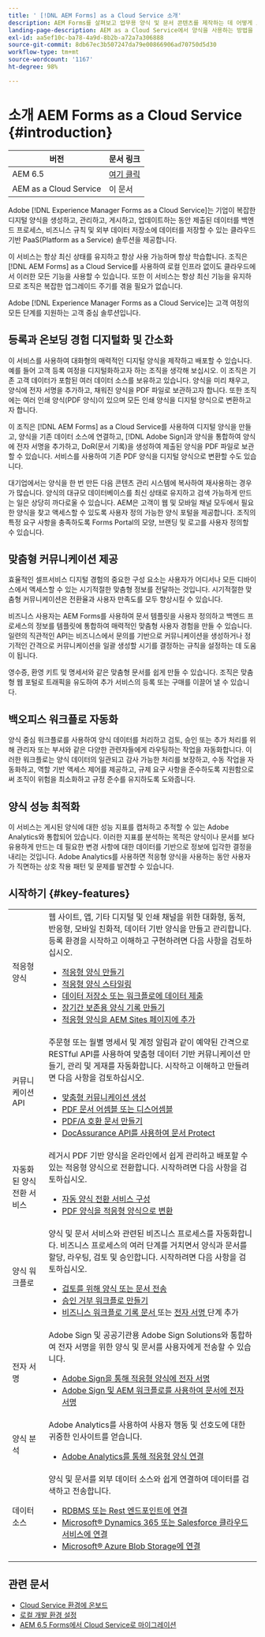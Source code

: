```yaml
---
title: ' [!DNL AEM Forms] as a Cloud Service 소개'
description: AEM Forms를 살펴보고 업무용 양식 및 문서 콘텐츠를 제작하는 데 어떻게 도움이 되는지 알아봅니다. PaaS(Platform-as-a-Service)에 대해 살펴보고 엔터프라이즈급 디지털 양식 및 비즈니스 프로세스를 관리하는 방법을 포함하여 Forms를 Adobe Sign 및 현재 데이터 소스에 연결하는 방법도 알아봅니다.
landing-page-description: AEM as a Cloud Service에서 양식을 사용하는 방법을 이해합니다.
exl-id: aa5ef10c-ba78-4a9d-8b2b-a72a7a306888
source-git-commit: 8db67ec3b507247da79e00866906ad70750d5d30
workflow-type: tm+mt
source-wordcount: '1167'
ht-degree: 98%

---
```



# 소개 AEM Forms as a Cloud Service {#introduction}

| 버전 | 문서 링크 |
| -------- | ---------------------------- |
| AEM 6.5 | [여기 클릭](https://experienceleague.adobe.com/docs/experience-manager-65/forms/home.html) |
| AEM as a Cloud Service | 이 문서 |


Adobe [!DNL Experience Manager Forms as a Cloud Service]는 기업이 복잡한 디지털 양식을 생성하고, 관리하고, 게시하고, 업데이트하는 동안 제출된 데이터를 백엔드 프로세스, 비즈니스 규칙 및 외부 데이터 저장소에 데이터를 저장할 수 있는 클라우드 기반 PaaS(Platform as a Service) 솔루션을 제공합니다.

이 서비스는 항상 최신 상태를 유지하고 항상 사용 가능하며 항상 학습합니다. 조직은 [!DNL AEM Forms] as a Cloud Service를 사용하여 로컬 인프라 없이도 클라우드에서 이러한 모든 기능을 사용할 수 있습니다. 또한 이 서비스는 항상 최신 기능을 유지하므로 조직은 복잡한 업그레이드 주기를 겪을 필요가 없습니다.

Adobe [!DNL Experience Manager Forms as a Cloud Service]는 고객 여정의 모든 단계를 지원하는 고객 중심 솔루션입니다.


## 등록과 온보딩 경험 디지털화 및 간소화

이 서비스를 사용하여 대화형의 매력적인 디지털 양식을 제작하고 배포할 수 있습니다. 예를 들어 고객 등록 여정을 디지털화하고자 하는 조직을 생각해 보십시오. 이 조직은 기존 고객 데이터가 포함된 여러 데이터 소스를 보유하고 있습니다. 양식을 미리 채우고, 양식에 전자 서명을 추가하고, 채워진 양식을 PDF 파일로 보관하고자 합니다. 또한 조직에는 여러 인쇄 양식(PDF 양식)이 있으며 모든 인쇄 양식을 디지털 양식으로 변환하고자 합니다.

이 조직은 [!DNL AEM Forms] as a Cloud Service를 사용하여 디지털 양식을 만들고, 양식을 기존 데이터 소스에 연결하고, [!DNL Adobe Sign]과 양식을 통합하여 양식에 전자 서명을 추가하고, DoR(문서 기록)을 생성하여 제출된 양식을 PDF 파일로 보관할 수 있습니다. 서비스를 사용하여 기존 PDF 양식을 디지털 양식으로 변환할 수도 있습니다.

대기업에서는 양식을 한 번 만든 다음 콘텐츠 관리 시스템에 복사하여 재사용하는 경우가 많습니다. 양식의 대규모 데이터베이스를 최신 상태로 유지하고 검색 가능하게 만드는 일은 상당히 까다로울 수 있습니다. AEM은 고객이 웹 및 모바일 채널 모두에서 필요한 양식을 찾고 액세스할 수 있도록 사용자 정의 가능한 양식 포털을 제공합니다. 조직의 특정 요구 사항을 충족하도록 Forms Portal의 모양, 브랜딩 및 로고를 사용자 정의할 수 있습니다.

## 맞춤형 커뮤니케이션 제공

효율적인 셀프서비스 디지털 경험의 중요한 구성 요소는 사용자가 어디서나 모든 디바이스에서 액세스할 수 있는 시기적절한 맞춤형 정보를 전달하는 것입니다. 시기적절한 맞춤형 커뮤니케이션은 전환율과 사용자 만족도를 모두 향상시킬 수 있습니다.

비즈니스 사용자는 AEM Forms를 사용하여 문서 템플릿을 사용자 정의하고 백엔드 프로세스의 정보를 템플릿에 통합하여 매력적인 맞춤형 사용자 경험을 만들 수 있습니다. 일련의 직관적인 API는 비즈니스에서 문의를 기반으로 커뮤니케이션을 생성하거나 정기적인 간격으로 커뮤니케이션을 일괄 생성할 시기를 결정하는 규칙을 설정하는 데 도움이 됩니다.


영수증, 환영 키트 및 명세서와 같은 맞춤형 문서를 쉽게 만들 수 있습니다. 조직은 맞춤형 웹 포털로 트래픽을 유도하여 추가 서비스의 등록 또는 구매를 이끌어 낼 수 있습니다.


## 백오피스 워크플로 자동화

양식 중심 워크플로를 사용하여 양식 데이터를 처리하고 검토, 승인 또는 추가 처리를 위해 관리자 또는 부서와 같은 다양한 관련자들에게 라우팅하는 작업을 자동화합니다. 이러한 워크플로는 양식 데이터의 일관되고 감사 가능한 처리를 보장하고, 수동 작업을 자동화하고, 역할 기반 액세스 제어를 제공하고, 규제 요구 사항을 준수하도록 지원함으로써 조직이 위험을 최소화하고 규정 준수를 유지하도록 도와줍니다.


## 양식 성능 최적화

이 서비스는 게시된 양식에 대한 성능 지표를 캡처하고 추적할 수 있는 Adobe Analytics와 통합되어 있습니다. 이러한 지표를 분석하는 목적은 양식이나 문서를 보다 유용하게 만드는 데 필요한 변경 사항에 대한 데이터를 기반으로 정보에 입각한 결정을 내리는 것입니다. Adobe Analytics를 사용하면 적응형 양식을 사용하는 동안 사용자가 직면하는 상호 작용 패턴 및 문제를 발견할 수 있습니다.


## 시작하기 {#key-features}

|  |  |
|---|---|
| 적응형 양식 | 웹 사이트, 앱, 기타 디지털 및 인쇄 채널을 위한 대화형, 동적, 반응형, 모바일 친화적, 데이터 기반 양식을 만들고 관리합니다. 등록 환경을 시작하고 이해하고 구현하려면 다음 사항을 검토하십시오. <ul><li><a href="https://experienceleague.adobe.com/docs/experience-manager-cloud-service/content/forms/adaptive-forms-authoring/authoring-adaptive-forms-foundation-components/create-an-adaptive-form-on-forms-cs/creating-adaptive-form.html"> 적응형 양식 만들기 </a></li><li><a href="https://experienceleague.adobe.com/docs/experience-manager-cloud-service/content/forms/adaptive-forms-authoring/authoring-adaptive-forms-foundation-components/create-an-adaptive-form-on-forms-cs/themes.html">적응형 양식 스타일링</a></li><li><a href="https://experienceleague.adobe.com/docs/experience-manager-cloud-service/content/forms/adaptive-forms-authoring/authoring-adaptive-forms-foundation-components/configure-submit-actions-and-metadata-submission/configuring-submit-actions.html#enabling-server-side-validation-br"> 데이터 저장소 또는 워크플로에 데이터 제출</a></li><li><a href="https://experienceleague.adobe.com/docs/experience-manager-cloud-service/content/forms/adaptive-forms-authoring/authoring-adaptive-forms-foundation-components/generate-document-of-record-for-non-xfa-based-adaptive-forms.html"> 장기간 보존용 양식 기록 만들기</a></li><li><a href="https://experienceleague.adobe.com/docs/experience-manager-65/forms/adaptive-forms-basic-authoring/create-or-add-an-adaptive-form-to-aem-sites-page.html?lang=ko">적응형 양식을 AEM Sites 페이지에 추가</a></li></ul> |
| 커뮤니케이션 API | 주문형 또는 월별 명세서 및 계정 알림과 같이 예약된 간격으로 RESTful API를 사용하여 맞춤형 데이터 기반 커뮤니케이션 만들기, 관리 및 게재를 자동화합니다. 시작하고 이해하고 만들려면 다음 사항을 검토하십시오. <ul><li><a href="https://experienceleague.adobe.com/docs/experience-manager-cloud-service/content/forms/using-communications/aem-forms-cloud-service-communications-introduction.html?#document-generation"> 맞춤형 커뮤니케이션 생성 </a> </li><li><a href="https://experienceleague.adobe.com/docs/experience-manager-cloud-service/content/forms/using-communications/aem-forms-cloud-service-communications-introduction.html?#document-manipulation"> PDF 문서 어셈블 또는 디스어셈블 </a> </li><li><a href="https://experienceleague.adobe.com/docs/experience-manager-cloud-service/content/forms/using-communications/aem-forms-cloud-service-communications-introduction.html?#convert-to-and-validate-pdf%2Fa-compliant-documents">PDF/A 호환 문서 만들기 </a></li><li><a href="https://experienceleague.adobe.com/docs/experience-manager-cloud-service/content/forms/using-communications/aem-forms-cloud-service-communications-introduction.html">DocAssurance API를 사용하여 문서 Protect</a></li></ul> |
| 자동화된 양식 전환 서비스 | 레거시 PDF 기반 양식을 온라인에서 쉽게 관리하고 배포할 수 있는 적응형 양식으로 전환합니다. 시작하려면 다음 사항을 검토하십시오. <ul><li><a href="https://experienceleague.adobe.com/docs/aem-forms-automated-conversion-service/using/configure-service.html">자동 양식 전환 서비스 구성</a></li><li><a href="https://experienceleague.adobe.com/docs/aem-forms-automated-conversion-service/using/convert-existing-forms-to-adaptive-forms.html">PDF 양식을 적응형 양식으로 변환</a></li></ul> |
| 양식 워크플로 | 양식 및 문서 서비스와 관련된 비즈니스 프로세스를 자동화합니다. 비즈니스 프로세스의 여러 단계를 거치면서 양식과 문서를 할당, 라우팅, 검토 및 승인합니다. 시작하려면 다음 사항을 검토하십시오.  <ul><li><a href="https://experienceleague.adobe.com/docs/experience-manager-cloud-service/content/forms/adaptive-forms-authoring/authoring-adaptive-forms-foundation-components/create-reviews-forms.html">검토를 위해 양식 또는 문서 전송</a></li><li><a href="https://experienceleague.adobe.com/docs/experience-manager-cloud-service/content/forms/create-form-centric-workflows/aem-forms-workflow-step-reference.html?#assign-task-step">승인 거부 워크플로 만들기</a></li><li><a href="https://experienceleague.adobe.com/docs/experience-manager-cloud-service/content/forms/create-form-centric-workflows/aem-forms-workflow-step-reference.html?#generate-document-of-record-step">비즈니스 워크플로 기록 문서 </a> 또는 <a href="https://experienceleague.adobe.com/docs/experience-manager-cloud-service/content/forms/create-form-centric-workflows/aem-forms-workflow-step-reference.html?#sign-document-step"> 전자 서명 </a> 단계 추가</a></li></ul> |
| 전자 서명 | Adobe Sign 및 공공기관용 Adobe Sign Solutions와 통합하여 전자 서명을 위한 양식 및 문서를 사용자에게 전송할 수 있습니다. <ul><li><a href="https://experienceleague.adobe.com/docs/experience-manager-cloud-service/content/forms/adaptive-forms-authoring/authoring-adaptive-forms-foundation-components/use-adobe-sign/working-with-adobe-sign.html">Adobe Sign을 통해 적응형 양식에 전자 서명 </a></li><li></a> <a href="https://experienceleague.adobe.com/docs/experience-manager-cloud-service/content/forms/create-form-centric-workflows/aem-forms-workflow-step-reference.html?lang=ko#sign-document-step">Adobe Sign 및 AEM 워크플로를 사용하여 문서에 전자 서명</a></li></ul> |
| 양식 분석 | Adobe Analytics를 사용하여 사용자 행동 및 선호도에 대한 귀중한 인사이트를 얻습니다. <ul><li><a href="https://experienceleague.adobe.com/docs/experience-manager-cloud-service/content/forms/integrate/services/enable-adobe-analytics-adaptive-form-using-experience-cloud-setup-automation.html">Adobe Analytics를 통해 적응형 양식 연결</a></li></ul> |
| 데이터 소스 | 양식 및 문서를 외부 데이터 소스와 쉽게 연결하여 데이터를 검색하고 전송합니다. <ul><li><a href="https://experienceleague.adobe.com/docs/experience-manager-cloud-service/content/forms/integrate/use-form-data-model/configure-data-sources.html?lang=ko">RDBMS 또는 Rest 엔드포인트에 연결</a></li><li><a href="https://experienceleague.adobe.com/docs/experience-manager-cloud-service/content/forms/integrate/use-form-data-model/configure-msdynamics-salesforce.html?lang=ko">Microsoft® Dynamics 365 또는 Salesforce 클라우드 서비스에 연결</a></li><li><a href="https://experienceleague.adobe.com/docs/experience-manager-cloud-service/content/forms/integrate/use-form-data-model/configure-azure-storage.html?lang=ko">Microsoft® Azure Blob Storage에 연결</a></li></ul> |


## 관련 문서

* [Cloud Service 환경에 온보드](/help/forms/setup-forms-cloud-service.md)
* [로컬 개발 환경 설정](/help/forms/setup-local-development-environment.md)
* [AEM 6.5 Forms에서 Cloud Service로 마이그레이션](/help/forms/migrate-to-forms-as-a-cloud-service.md)



